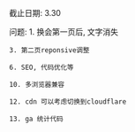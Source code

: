 截止日期:
    3.30

问题: 
    1. 换会第一页后, 文字消失

    3. 第二页reponsive调整

    6. SEO, 代码优化等

    10. 多浏览器兼容

    12. cdn 可以考虑切换到cloudflare

    13. ga 统计代码